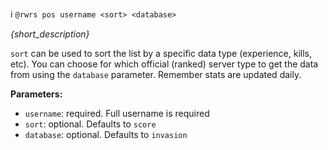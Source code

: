 :information_source:️ `@rwrs pos username <sort> <database>`

_{short_description}_

`sort` can be used to sort the list by a specific data type (experience, kills, etc). You can choose for which official (ranked) server type to get the data from using the `database` parameter. Remember stats are updated daily.

**Parameters:**

- `username`: required. Full username is required
- `sort`: optional. Defaults to `score`
- `database`: optional. Defaults to `invasion`
